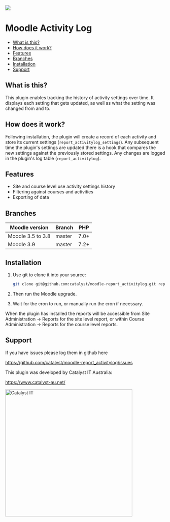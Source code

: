 <a href="https://travis-ci.com/catalyst/moodle-report_activitylog">
<img src="https://travis-ci.com/catalyst/moodle-report_activitylog.svg?branch=master">
</a>

Moodle Activity Log
=====================================

* [What is this?](#what-is-this)
* [How does it work?](#how-does-it-work)
* [Features](#features)
* [Branches](#branches)
* [Installation](#installation)
* [Support](#support)

What is this?
-------------

This plugin enables tracking the history of activity settings over time. It 
displays each setting that gets updated, as well as what the setting was 
changed from and to.   

How does it work?
-----------------

Following installation, the plugin will create a record of each activity and store
its current settings (`report_activitylog_settings`). Any subsequent time the plugin's settings are updated there is
a hook that compares the new settings against the previously stored settings. Any
changes are logged in the plugin's log table (`report_activitylog`). 

Features
--------

* Site and course level use activity settings history 
* Filtering against courses and activities
* Exporting of data

Branches
--------

| Moodle version    | Branch      | PHP  |
| ----------------- | ----------- | ---- |
| Moodle 3.5 to 3.8 | master      | 7.0+ |
| Moodle 3.9        | master      | 7.2+ |

Installation
------------

1. Use git to clone it into your source:

   ```sh
   git clone git@github.com:catalyst/moodle-report_activitylog.git report/activitylog
   ```

2. Then run the Moodle upgrade.

3. Wait for the cron to run, or manually run the cron if necessary.

When the plugin has installed the reports will be accessible from Site Administration -> 
Reports for the site level report, or within Course Administration -> Reports for the
course level reports.

Support
-------

If you have issues please log them in github here

https://github.com/catalyst/moodle-report_activitylog/issues

This plugin was developed by Catalyst IT Australia:

https://www.catalyst-au.net/

<img alt="Catalyst IT" src="https://cdn.rawgit.com/CatalystIT-AU/moodle-auth_saml2/master/pix/catalyst-logo.svg" width="400">
